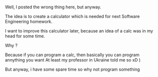 Well, I posted the wrong thing here, but anyway.

The idea is to create a calculator which is needed for next Software Engineering homework. 

I want to improve this calculator later, because an idea of a calc was in my head for some time. 

Why ? 

Because if you can program a calc, then basically you can program annything you want 
At least my professor in Ukraine told me so xD )

But anyway, i have some spare time so why not program something 
